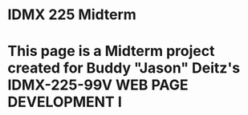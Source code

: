# IDMX 225 Midterm
# This page is a Midterm project created for Buddy "Jason" Deitz's IDMX-225-99V WEB PAGE DEVELOPMENT I 
